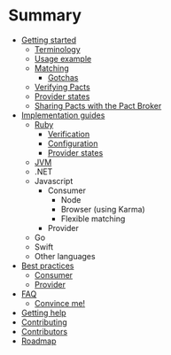 # Summary

* [Getting started](README.md)
    * [Terminology](terminology.md)
    * [Usage example](usage-example.md)
    * [Matching](matching.md)
        * [Gotchas](gotchas.md)
    * [Verifying Pacts](verifying-pacts.md)
    * [Provider states](provider-states.md)
    * [Sharing Pacts with the Pact Broker](sharing-pacts-with-the-pact-broker.md)
* [Implementation guides](chapter1.md)
    * [Ruby](ruby.md)
        * [Verification](verification.md)
        * [Configuration](configuration.md)
        * [Provider states](ruby_provider_states.md)
    * [JVM](jvm.md)
    * .NET
    * Javascript
        * Consumer
            * Node
            * Browser \(using Karma\)
            * Flexible matching
        * Provider
    * Go
    * Swift
    * Other languages
* [Best practices](best-practices.md)
    * [Consumer](consumer.md)
    * [Provider](provider.md)
* [FAQ](faq.md)
    * [Convince me!](convince-me.md)
* [Getting help](getting-help.md)
* [Contributing](contributing.md)
* [Contributors](contributors.md)
* [Roadmap](roadmap.md)

